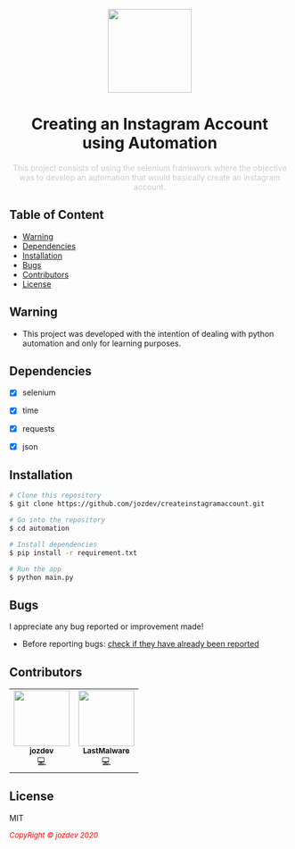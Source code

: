 <p align="center">
  <img src="https://cdn.pixabay.com/photo/2017/10/24/00/39/bot-icon-2883144_960_720.png" width=150px" align="center">
</p>
                                                                        
<h1 align="center">Creating an Instagram Account using Automation</h1>
<p align="center" style="color: #ccc;">
This project consists of using the selenium framework where the objective was to develop an automation that would basically create an instagram account.
</p>


## Table of Content

- [Warning](#warning)
- [Dependencies](#dependencies)
- [Installation](#installation)
- [Bugs](#bugs)
- [Contributors](#contributors)
- [License](#license)



## Warning

- This project was developed with the intention of dealing with python automation and only for learning purposes.


## Dependencies

- [x] selenium
- [x] time
- [x] requests
- [x] json


## Installation

```bash
# Clone this repository
$ git clone https://github.com/jozdev/createinstagramaccount.git

# Go into the repository
$ cd automation

# Install dependencies
$ pip install -r requirement.txt

# Run the app
$ python main.py
```

## Bugs

I appreciate any bug reported or improvement made!

- Before reporting bugs:
[check if they have already been reported](https://github.com/jozdev/instagramautomation/issues)
                                                                                                                                      
## Contributors

<table align="center">
  <tr>
    <td align="center"><a href="https://github.com/jozdev"><img src="https://avatars0.githubusercontent.com/u/58850639?s=460&u=7b99346947ef28fb23b98604356fd3b3013c418b&v=4" width="100px;" alt=""/><br /><sub><b>jozdev</b></sub></a><br /><a title="Code">💻</a></td>
     <td align="center"><a href="https://github.com/LastMalware"><img src="https://avatars0.githubusercontent.com/u/34358889?s=460&u=2c2bf18a6671510a977d482609f63015bb707ccf&v=4" width="100px;" alt=""/><br /><sub><b>LastMalware</b></sub></a><br /><a title="Code">💻</a></td>
  </tr>
</table>

## License

MIT


 <i style='text-align: center; color: red;font-size: 13px;'>CopyRight © jozdev 2020</i> 
